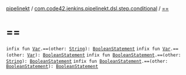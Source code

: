 [pipelinekt](../index.md) / [com.code42.jenkins.pipelinekt.dsl.step.conditional](index.md) / [==](./==.md)

# ==

`infix fun `[`Var`](../com.code42.jenkins.pipelinekt.core.vars/-var/index.md)`.==(other: `[`String`](https://kotlinlang.org/api/latest/jvm/stdlib/kotlin/-string/index.html)`): `[`BooleanStatement`](../com.code42.jenkins.pipelinekt.core.conditional/-boolean-statement/index.md)
`infix fun `[`Var`](../com.code42.jenkins.pipelinekt.core.vars/-var/index.md)`.==(other: `[`Var`](../com.code42.jenkins.pipelinekt.core.vars/-var/index.md)`): `[`BooleanStatement`](../com.code42.jenkins.pipelinekt.core.conditional/-boolean-statement/index.md)
`infix fun `[`BooleanStatement`](../com.code42.jenkins.pipelinekt.core.conditional/-boolean-statement/index.md)`.==(other: `[`String`](https://kotlinlang.org/api/latest/jvm/stdlib/kotlin/-string/index.html)`): `[`BooleanStatement`](../com.code42.jenkins.pipelinekt.core.conditional/-boolean-statement/index.md)
`infix fun `[`BooleanStatement`](../com.code42.jenkins.pipelinekt.core.conditional/-boolean-statement/index.md)`.==(other: `[`BooleanStatement`](../com.code42.jenkins.pipelinekt.core.conditional/-boolean-statement/index.md)`): `[`BooleanStatement`](../com.code42.jenkins.pipelinekt.core.conditional/-boolean-statement/index.md)